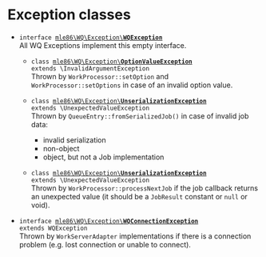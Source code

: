 # Exception classes

* <code>interface [mle86\WQ\Exception\\<b>WQException</b>](/src/WQ/Exception/WQException.php)</code>  
    All WQ Exceptions implement this empty interface.

    * <code>class [mle86\WQ\Exception\\<b>OptionValueException</b>](/src/WQ/Exception/OptionValueException.php) extends \InvalidArgumentException</code>  
        Thrown by `WorkProcessor::setOption` and `WorkProcessor::setOptions`
        in case of an invalid option value.

    * <code>class [mle86\WQ\Exception\\<b>UnserializationException</b>](/src/WQ/Exception/UnserializationException.php) extends \UnexpectedValueException</code>  
        Thrown by `QueueEntry::fromSerializedJob()`
        in case of invalid job data:
        - invalid serialization
        - non-object
        - object, but not a Job implementation

    * <code>class [mle86\WQ\Exception\\<b>UnserializationException</b>](/src/WQ/Exception/UnserializationException.php) extends \UnexpectedValueException</code>  
        Thrown by `WorkProcessor::processNextJob`
        if the job callback returns an unexpected value
        (it should be a `JobResult` constant or `null` or void).

* <code>interface [mle86\WQ\Exception\\<b>WQConnectionException</b>](/src/WQ/Exception/WQConnectionException.php) extends WQException</code>  
    Thrown by `WorkServerAdapter` implementations
    if there is a connection problem
    (e.g. lost connection or unable to connect).
